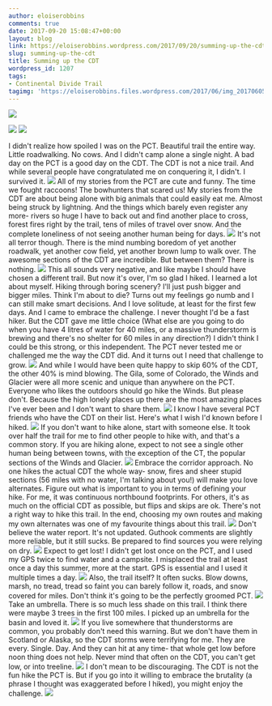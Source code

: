 ```yaml
---
author: eloiserobbins
comments: true
date: 2017-09-20 15:08:47+00:00
layout: blog
link: https://eloiserobbins.wordpress.com/2017/09/20/summing-up-the-cdt/
slug: summing-up-the-cdt
title: Summing up the CDT
wordpress_id: 1207
tags:
- Continental Divide Trail
tagimg: 'https://eloiserobbins.files.wordpress.com/2017/06/img_20170605_145010_975.jpg'
---
```


![](https://eloiserobbins.files.wordpress.com/2017/04/img_20170414_1047461.jpg)


[![](https://eloiserobbins.files.wordpress.com/2017/06/img_20170605_145010_975.jpg)](https://eloiserobbins.files.wordpress.com/2017/06/img_20170605_145010_975.jpg)
![](https://eloiserobbins.files.wordpress.com/2017/04/img_20170414_1047461.jpg)

I didn't realize how spoiled I was on the PCT. Beautiful trail the entire way. Little roadwalking. No cows. And I didn't camp alone a single night. A bad day on the PCT is a good day on the CDT. The CDT is not a nice trail. And while several people have congratulated me on conquering it, I didn't. I survived it.
![](https://eloiserobbins.files.wordpress.com/2017/05/img_20170422_193054.jpg)
All of my stories from the PCT are cute and funny. The time we fought raccoons! The bowhunters that scared us! My stories from the CDT are about being alone with big animals that could easily eat me. Almost being struck by lightning. And the things which barely even register any more- rivers so huge I have to back out and find another place to cross, forest fires right by the trail, tens of miles of travel over snow. And the complete loneliness of not seeing another human being for days.
![](https://eloiserobbins.files.wordpress.com/2017/05/img_20170515_071916.jpg)
It's not all terror though. There is the mind numbing boredom of yet another roadwalk, yet another cow field, yet another brown lump to walk over. The awesome sections of the CDT are incredible. But between them? There is nothing.
![](https://eloiserobbins.files.wordpress.com/2017/05/img_20170524_094502.jpg)
This all sounds very negative, and like maybe I should have chosen a different trail. But now it's over, I'm so glad I hiked. I learned a lot about myself. Hiking through boring scenery? I'll just push bigger and bigger miles. Think I'm about to die? Turns out my feelings go numb and I can still make smart decisions. And I love solitude, at least for the first few days. And I came to embrace the challenge. I never thought I'd be a fast hiker. But the CDT gave me little choice (What else are you going to do when you have 4 litres of water for 40 miles, or a massive thunderstorm is brewing and there's no shelter for 60 miles in any direction?) I didn't think I could be this strong, or this independent. The PCT never tested me or challenged me the way the CDT did. And it turns out I need that challenge to grow.
![](https://eloiserobbins.files.wordpress.com/2017/07/20170630_073611.jpg)
And while I would have been quite happy to skip 60% of the CDT, the other 40% is mind blowing. The Gila, some of Colorado, the Winds and Glacier were all more scenic and unique than anywhere on the PCT. Everyone who likes the outdoors should go hike the Winds. But please don't. Because the high lonely places up there are the most amazing places I've ever been and I don't want to share them.
![](https://eloiserobbins.files.wordpress.com/2017/07/20170710_133037.jpg)
I know I have several PCT friends who have the CDT on their list. Here's what I wish I'd known before I hiked.
![](https://eloiserobbins.files.wordpress.com/2017/07/img_20170722_183755_945.jpg)
If you don't want to hike alone, start with someone else. It took over half the trail for me to find other people to hike with, and that's a common story. If you are hiking alone, expect to not see a single other human being between towns, with the exception of the CT, the popular sections of the Winds and Glacier.
![](https://eloiserobbins.files.wordpress.com/2017/08/20170822_070820.jpg)
Embrace the corridor approach. No one hikes the actual CDT the whole way- snow, fires and sheer stupid sections (56 miles with no water, I'm talking about you!) will make you love alternates. Figure out what is important to you in terms of defining your hike. For me, it was continuous northbound footprints. For others, it's as much on the official CDT as possible, but flips and skips are ok. There's not a right way to hike this trail. In the end, choosing my own routes and making my own alternates was one of my favourite things about this trail.
![](https://eloiserobbins.files.wordpress.com/2017/08/20170823_101803.jpg)
Don't believe the water report. It's not updated. Guthook comments are slightly more reliable, but it still sucks. Be prepared to find sources you were relying on dry.
![](https://eloiserobbins.files.wordpress.com/2017/08/img_20170828_131758_576.jpg)
Expect to get lost! I didn't get lost once on the PCT, and I used my GPS twice to find water and a campsite. I misplaced the trail at least once a day this summer, more at the start. GPS is essential and I used it multiple times a day.
![](https://eloiserobbins.files.wordpress.com/2017/09/20170901_092435.jpg)
Also, the trail itself? It often sucks. Blow downs, marsh, no tread, tread so faint you can barely follow it, roads, and snow covered for miles. Don't think it's going to be the perfectly groomed PCT.
![](https://eloiserobbins.files.wordpress.com/2017/09/20170902_142640.jpg)
Take an umbrella. There is so much less shade on this trail. I think there were maybe 3 trees in the first 100 miles. I picked up an umbrella for the basin and loved it.
![](https://eloiserobbins.files.wordpress.com/2017/05/img_20170528_094110.jpg)
If you live somewhere that thunderstorms are common, you probably don't need this warning. But we don't have them in Scotland or Alaska, so the CDT storms were terrifying for me. They are every. Single. Day. And they can hit at any time- that whole get low before noon thing does not help. Never mind that often on the CDT, you can't get low, or into treeline. 
![](https://eloiserobbins.files.wordpress.com/2017/09/20170901_175513.jpg)
I don't mean to be discouraging. The CDT is not the fun hike the PCT is. But if you go into it willing to embrace the brutality (a phrase I thought was exaggerated before I hiked), you might enjoy the challenge.
[![](https://eloiserobbins.files.wordpress.com/2017/09/20170903_1025201.jpg)](https://eloiserobbins.files.wordpress.com/2017/09/20170903_1025201.jpg)
